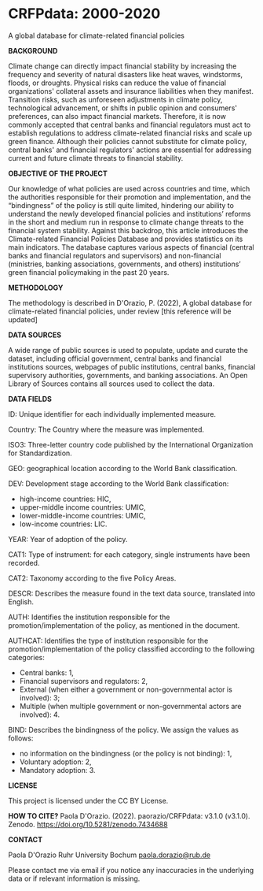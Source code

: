 # CRFPdata: 2000-2020
A global database for climate-related financial policies


<b>BACKGROUND</b>

Climate change can directly impact financial stability by increasing the frequency and severity of natural disasters like heat waves, windstorms, floods, or droughts. Physical risks can reduce the value of financial organizations' collateral assets and insurance liabilities when they manifest. Transition risks, such as unforeseen adjustments in climate policy, technological advancement, or shifts in public opinion and consumers' preferences, can also impact financial markets. Therefore, it is now commonly accepted that central banks and financial regulators must act to establish regulations to address climate-related financial risks and scale up green finance. Although their policies cannot substitute for climate policy, central banks' and financial regulators' actions are essential for addressing current and future climate threats to financial stability. 


<b>OBJECTIVE OF THE PROJECT</b>

Our knowledge of what policies are used across countries and time, which the authorities responsible for their promotion and implementation, and the “bindingness” of the policy is still quite limited, hindering our ability to understand the newly developed financial policies and institutions’ reforms in the short and medium run in response to climate change threats to the financial system stability. Against this backdrop, this article introduces the Climate-related Financial Policies Database and provides statistics on its main indicators. The database captures various aspects of financial (central banks and financial regulators and supervisors) and non-financial (ministries, banking associations, governments, and others) institutions’ green financial policymaking in the past 20 years.

<b>METHODOLOGY </b>

The methodology is described in D'Orazio, P. (2022), A global database for climate-related financial policies, under review [this reference will be updated]

<b>DATA SOURCES</b>

A wide range of public sources is used to populate, update and curate the dataset, including official government, central banks and financial institutions sources, webpages of public institutions, central banks, financial supervisory authorities, governments, and banking associations.
An Open Library of Sources contains all sources used to collect the data.

<b>DATA FIELDS</b>

ID: Unique identifier for each individually implemented measure. 

Country: The Country where the measure was implemented.

ISO3: Three-letter country code published by the International Organization for Standardization.

GEO: geographical location according to the World Bank classification.

DEV: Development stage according to the World Bank classification:
- high-income countries: HIC, 
- upper-middle income countries: UMIC, 
- lower-middle-income countries: UMIC, 
- low-income countries: LIC.

YEAR: Year of adoption of the policy.

CAT1: Type of instrument: for each category, single instruments have been recorded. 

CAT2: Taxonomy according to the five Policy Areas. 

DESCR: Describes the measure found in the text data source, translated into English.

AUTH: Identifies the institution responsible for the promotion/implementation of the policy, as mentioned in the document.

AUTHCAT: Identifies the type of institution responsible for the promotion/implementation of the policy classified according to the following categories: 
- Central banks: 1, 
- Financial supervisors and regulators: 2, 
- External (when either a government or non-governmental actor is involved): 3; 
- Multiple (when multiple government or non-governmental actors are involved): 4.

BIND: Describes the bindingness of the policy. We assign the values as follows:
- no information on the bindingness (or the policy is not binding): 1, 
- Voluntary adoption: 2, 
- Mandatory adoption: 3.

<b>LICENSE</b>

This project is licensed under the CC BY License.

<b>HOW TO CITE?</b>
Paola D'Orazio. (2022). paorazio/CRFPdata: v3.1.0 (v3.1.0). Zenodo. https://doi.org/10.5281/zenodo.7434688

<b>CONTACT</b>

Paola D'Orazio 
Ruhr University Bochum
paola.dorazio@rub.de

Please contact me via email if you notice any inaccuracies in the underlying data or if relevant information is missing.

